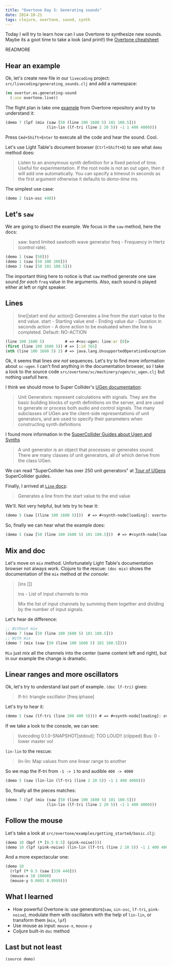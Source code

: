 ```yaml
---
title: "Overtone Day 3: Generating sounds"
date: 2014-10-21
tags: clojure, overtone, sound, synth
---
```


Today I will try to learn how can I use Overtone to synthesize new sounds. Maybe
its a goot time to take a look (and print!) the [Overtone cheatsheet](https://github.com/overtone/overtone/raw/master/docs/cheatsheet/overtone-cheat-sheet.pdf)

READMORE

## Hear an example

Ok, let's create new file in our `livecoding` project:
`src/livecoding/generating_sounds.clj` and add a namespace:

~~~ clojure
(ns overtur.es.generating-sound
  (:use overtone.live))
~~~

The flight plan is take one [example](https://github.com/overtone/overtone/tree/master/src/overtone/examples)
 from Overtone repository and try to understand it:

~~~ clojure
(demo 7 (lpf (mix (saw [50 (line 100 1600 5) 101 100.5]))
                  (lin-lin (lf-tri (line 2 20 5)) -1 1 400 4000)))
~~~

Press `Cmd+Shift+Enter` to execute all the code and hear the sound. Cool.

Let's use Light Table's document browser (`Ctrl+Shift+D`) to see what `demo`
method does:

> Listen to an anonymous synth definition for a fixed period of time.
>  Useful for experimentation.  If the root node is not an out ugen, then
>  it will add one automatically.  You can specify a timeout in seconds
>  as the first argument otherwise it defaults to *demo-time* ms.

The simplest use case:

~~~ clojure
(demo 2 (sin-osc 440))
~~~

## Let's `saw`

We are going to disect the example. We focus in the `saw` method, here the docs:

> saw: band limited sawtooth wave generator
>   freq - Frequency in Hertz (control rate).


~~~ clojure
(demo 1 (saw [50]))
(demo 1 (saw [50 100 200]))
(demo 2 (saw [50 101 100.5]))
~~~

The important thing here to notice is that `saw` method generate one saw sound
*for each* `freq` value in the arguments. Also, each sound is played either at
left or right speaker.


## Lines

> line([start end dur action])
> Generates a line from the start value to the end value.
>  start  - Starting value
>  end    - Ending value
>  dur    - Duration in seconds
>  action - A done action to be evaluated when the
>           line is completed. Default: NO-ACTION

~~~ clojure
(line 100 1600 5)         # => #<sc-ugen: line:ar [0]>
(first (line 100 1600 5)) # => [:id 765]
(nth (line 100 1600 5) 2) # => java.lang.UnsupportedOperationException: nth not supported on this type: SCUGen
~~~

Ok, it seems that lines *are not* sequences. Let's try to find more information
about `sc-ugen`. I can't find anything in the documentation browser, so I take
a look to the source code `src/overtone/sc/machinery/ugen/sc_ugen.clj` but
nothing usefull here.

I think we should move to Super Collider's [UGen documentation](http://doc.sccode.org/Classes/UGen.html):

> Unit Generators: represent calculations with signals. They are the basic building blocks of synth definitions on the server, and are used to generate or process both audio and control signals. The many subclasses of UGen are the client-side representations of unit generators, and are used to specify their parameters when constructing synth definitions

I found more information in the [SuperCollider Guides about Ugen and Synths](http://doc.sccode.org/Guides/UGens-and-Synths.html)

> A unit generator is an object that processes or generates sound. There are many classes of unit generators, all of which derive from the class UGen.

We can read "SuperCollider has over 250 unit generators" at [Tour of UGens](http://doc.sccode.org/Guides/Tour_of_UGens.html) SuperCollider guides.

Finally, I arrived at [`Line` docs](http://doc.sccode.org/Classes/Line.html):

> Generates a line from the start value to the end value

We'll. Not very helpful, but lets try to hear it:

~~~ clojure
(demo 5 (saw [(line 100 1600 5)]))  # => #<synth-node[loading]: overtur.es.gef03/audition-synth 631>
~~~

So, finally we can hear what the example does:

~~~ clojure
(demo 5 (saw [50 (line 100 1600 5) 101 100.5]))  # => #<synth-node[loading]: overtur.es.gef03/audition-synth 631>
~~~

## Mix and doc

Let's move on `mix` method. Unfortunately Light Table's documentation browser
not always work. Clojure to the rescue: `(doc mix)` shows the documentation of
the `mix` method *at the console*:

> [ins []]
>
>  ins - List of input channels to mix
>
>  Mix the list of input channels by summing them together
> and dividing by the number of input signals.

Let's hear de difference:

~~~ clojure
;; Without mix
(demo 7 (saw [50 (line 100 1600 5) 101 100.5]))
;; With mix
(demo 7 (mix (saw [50 (line 100 1600 5) 101 100.5])))
~~~

`Mix` just *mix* all the channels into the center (same content left and right),
 but in our example the change is dramatic.

## Linear ranges and more oscillators

Ok, let's try to understand last part of example. `(doc lf-tri)` gives:

> lf-tri: triangle oscillator [freq iphase]

Let's try to hear it:

~~~ clojure
(demo 5 (saw (lf-tri (line 200 400 5)))) # => #<synth-node[loading]: overtur.es.gef03/audition-synth ...
~~~

If we take a look to the console, we can see:

> livecoding 0.1.0-SNAPSHOT[stdout]: TOO LOUD!! (clipped) Bus: 0 - lower master vol

`lin-lin` to the rescue:

> lin-lin: Map values from one linear range to another

So we map the lf-tri from `-1 -> 1` to and audible `400 -> 4000`

~~~ clojure
(demo 5 (saw (lin-lin (lf-tri (line 2 20 5)) -1 1 400 4000)))
~~~

So, finally all the pieces matches:

~~~ clojure
(demo 7 (lpf (mix (saw [50 (line 100 1600 5) 101 100.5]))
                  (lin-lin (lf-tri (line 2 20 5)) -1 1 400 4000)))
~~~

## Follow the mouse

Let's take a look at `src/overtone/examples/getting_started/basic.clj`:

~~~ clojure
(demo 10 (bpf (* [0.5 0.5] (pink-noise))))
(demo 10 (lpf (pink-noise) (lin-lin (lf-tri (line 2 20 5)) -1 1 400 4000)))
~~~

And a more expectacular one:

~~~ clojure
(demo 10
  (rlpf (* 0.5 (saw [338 440]))
  (mouse-x 10 10000)
  (mouse-y 0.0001 0.9999)))
~~~

## What I learned

- How powerful Overtone is: use generators(`saw`, `sin-osc`, `lf-tri`, `pink-noise`),
modulate them with oscillators with the help of `lin-lin`, or transform them
(`mix`, `lpf`)
- Use mouse as input: `mouse-x`, `mouse-y`
- Coljure built-in `doc` method

## Last but not least

~~~ clojure
(source demo)
~~~
